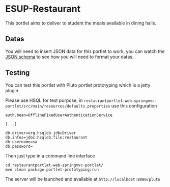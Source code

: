 # ESUP-Restaurant

This portlet aims to deliver to student the meals available in dining halls.

## Datas

You will need to insert JSON data for this portlet to work, you can watch the [JSON schema](https://github.com/gsouquet/RestaurantPortlet/blob/master/restaurantportlet-web-springmvc-portlet/src/main/resources/schema/portlet-schema.json) to see how you will need to format your datas.

## Testing

You can test this portlet with Pluto portlet prototyping which is a jetty plugin.

Please use HSQL for test purpose, in `restaurantportlet-web-springmvc-portlet/src/main/resources/defaults.properties` use this configuration

```
auth.bean=OfflineFixedUserAuthenticationService

[...]

db.driver=org.hsqldb.jdbcDriver
db.infos=jdbc:hsqldb:file:restaurant
db.username=sa
db.password=
```

Then just type in a command line interface 

```
cd restaurantportlet-web-springmvc-portlet/
mvn clean package portlet-prototyping:run
```

The server will be launched and available at `http://localhost:8080/pluto`